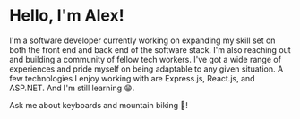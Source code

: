 # Hello, I'm Alex!

I'm a software developer currently working on expanding my skill set on both the front end and back end of the software stack. I'm also reaching out and building a community of fellow tech workers. I've got a wide range of experiences and pride myself on being adaptable to any given situation. A few technologies I enjoy working with are Express.js, React.js, and ASP.NET. And I'm still learning 😁. 


Ask me about keyboards and mountain biking 💬! 

